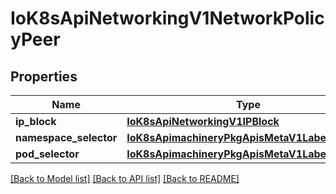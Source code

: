 # IoK8sApiNetworkingV1NetworkPolicyPeer

## Properties
Name | Type | Description | Notes
------------ | ------------- | ------------- | -------------
**ip_block** | [**IoK8sApiNetworkingV1IPBlock**](IoK8sApiNetworkingV1IPBlock.md) |  | [optional] 
**namespace_selector** | [**IoK8sApimachineryPkgApisMetaV1LabelSelector**](IoK8sApimachineryPkgApisMetaV1LabelSelector.md) |  | [optional] 
**pod_selector** | [**IoK8sApimachineryPkgApisMetaV1LabelSelector**](IoK8sApimachineryPkgApisMetaV1LabelSelector.md) |  | [optional] 

[[Back to Model list]](../README.md#documentation-for-models) [[Back to API list]](../README.md#documentation-for-api-endpoints) [[Back to README]](../README.md)


